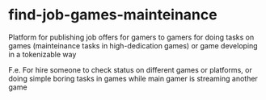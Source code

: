 # find-job-games-mainteinance
Platform for publishing job offers for gamers to gamers for doing tasks on games (mainteinance tasks in high-dedication games) or game developing in a tokenizable way

F.e. For hire someone to check status on different games or platforms, or doing simple boring tasks in games while main gamer is streaming another game


